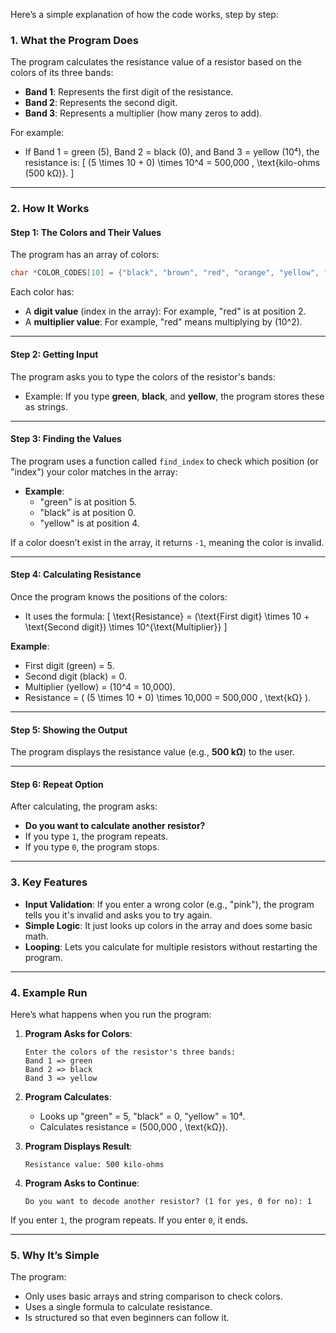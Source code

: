 Here’s a simple explanation of how the code works, step by step:

### 1. **What the Program Does**
The program calculates the resistance value of a resistor based on the colors of its three bands:
- **Band 1**: Represents the first digit of the resistance.
- **Band 2**: Represents the second digit.
- **Band 3**: Represents a multiplier (how many zeros to add).

For example:
- If Band 1 = green (5), Band 2 = black (0), and Band 3 = yellow (10⁴), the resistance is:
  \[
  (5 \times 10 + 0) \times 10^4 = 500,000 \, \text{kilo-ohms (500 kΩ)}.
  \]

---

### 2. **How It Works**

#### **Step 1: The Colors and Their Values**
The program has an array of colors:
```c
char *COLOR_CODES[10] = {"black", "brown", "red", "orange", "yellow", "green", "blue", "violet", "gray", "white"};
```
Each color has:
- A **digit value** (index in the array): For example, "red" is at position 2.
- A **multiplier value**: For example, "red" means multiplying by \(10^2\).

---

#### **Step 2: Getting Input**
The program asks you to type the colors of the resistor's bands:
- Example: If you type **green**, **black**, and **yellow**, the program stores these as strings.

---

#### **Step 3: Finding the Values**
The program uses a function called `find_index` to check which position (or "index") your color matches in the array:
- **Example**: 
  - "green" is at position 5.
  - "black" is at position 0.
  - "yellow" is at position 4.

If a color doesn’t exist in the array, it returns `-1`, meaning the color is invalid.

---

#### **Step 4: Calculating Resistance**
Once the program knows the positions of the colors:
- It uses the formula:
  \[
  \text{Resistance} = (\text{First digit} \times 10 + \text{Second digit}) \times 10^{\text{Multiplier}}
  \]
  
**Example**:
- First digit (green) = 5.
- Second digit (black) = 0.
- Multiplier (yellow) = \(10^4 = 10,000\).
- Resistance = \( (5 \times 10 + 0) \times 10,000 = 500,000 \, \text{kΩ} \).

---

#### **Step 5: Showing the Output**
The program displays the resistance value (e.g., **500 kΩ**) to the user.

---

#### **Step 6: Repeat Option**
After calculating, the program asks:
- **Do you want to calculate another resistor?**
- If you type `1`, the program repeats.
- If you type `0`, the program stops.

---

### 3. **Key Features**
- **Input Validation**: If you enter a wrong color (e.g., "pink"), the program tells you it's invalid and asks you to try again.
- **Simple Logic**: It just looks up colors in the array and does some basic math.
- **Looping**: Lets you calculate for multiple resistors without restarting the program.

---

### 4. **Example Run**
Here’s what happens when you run the program:

1. **Program Asks for Colors**:
   ```
   Enter the colors of the resistor's three bands:
   Band 1 => green
   Band 2 => black
   Band 3 => yellow
   ```

2. **Program Calculates**:
   - Looks up "green" = 5, "black" = 0, "yellow" = 10⁴.
   - Calculates resistance = \(500,000 \, \text{kΩ}\).

3. **Program Displays Result**:
   ```
   Resistance value: 500 kilo-ohms
   ```

4. **Program Asks to Continue**:
   ```
   Do you want to decode another resistor? (1 for yes, 0 for no): 1
   ```

If you enter `1`, the program repeats. If you enter `0`, it ends.

---

### 5. **Why It’s Simple**
The program:
- Only uses basic arrays and string comparison to check colors.
- Uses a single formula to calculate resistance.
- Is structured so that even beginners can follow it.
